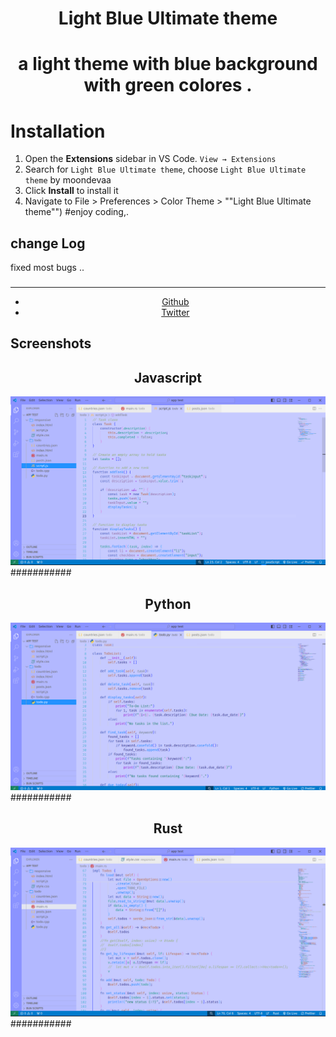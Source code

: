 <div align="center">

# Light Blue Ultimate theme

# a light theme with blue background with green colores .
</div>

# Installation

1. Open the **Extensions** sidebar in VS Code. `View → Extensions`
2. Search for `Light Blue Ultimate theme`, choose `Light Blue Ultimate theme` by moondevaa
3. Click **Install** to install it
4. Navigate to File > Preferences > Color Theme > ""Light Blue Ultimate theme"")
#enjoy coding,.
## change Log
fixed most bugs ..
###
  <div align="center">
    <hr />
    <ul>
    <li> <a href="https://github.com/AaBbdev29">Github</a> </li>
    <li> <a href="https://twitter.com/imaginative_dev">Twitter</a></li>
    </ul>
  </div>

  ## Screenshots
 <div align="center">
    <h2>Javascript</h2>
    <img src="https://github.com/AaBbdev29/Light-Blue-Ultimate-theme/blob/main/js.png?raw=true" alt="blue">
</div>
###########
<div align="center">
    <h2>Python</h2>
    <img src="https://github.com/AaBbdev29/Light-Blue-Ultimate-theme/blob/main/py.png?raw=true" alt="blue">
</div>
###########
<div align="center">
    <h2>Rust</h2>
    <img src="https://github.com/AaBbdev29/Light-Blue-Ultimate-theme/blob/main/rust.png?raw=true" alt="blue">
</div>
###########